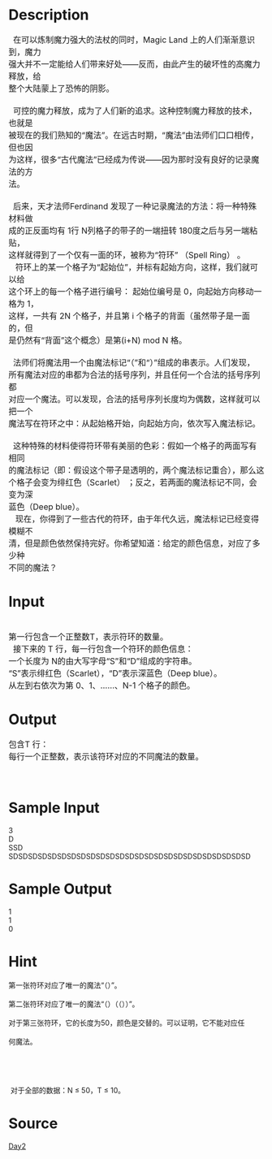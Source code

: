 
# Description

<div class="content"><p><span style="font-size: medium">  在可以炼制魔力强大的法杖的同时，Magic Land 上的人们渐渐意识到，魔力<br/>
强大并不一定能给人们带来好处——反而，由此产生的破坏性的高魔力释放，给<br/>
整个大陆蒙上了恐怖的阴影。 <br/>
 <br/>
  可控的魔力释放，成为了人们新的追求。这种控制魔力释放的技术，也就是<br/>
被现在的我们熟知的“魔法”。在远古时期，“魔法”由法师们口口相传，但也因<br/>
为这样，很多“古代魔法”已经成为传说——因为那时没有良好的记录魔法的方<br/>
法。 <br/>
 <br/>
  后来，天才法师Ferdinand 发现了一种记录魔法的方法：将一种特殊材料做<br/>
成的正反面均有 1行 N列格子的带子的一端扭转 180度之后与另一端粘贴，<br/>
这样就得到了一个仅有一面的环，被称为“符环” （Spell Ring） 。 <br/>
   符环上的某一个格子为“起始位”，并标有起始方向，这样，我们就可以给<br/>
这个环上的每一个格子进行编号： 起始位编号是 0，向起始方向移动一格为 1，<br/>
这样，一共有 2N 个格子，并且第 i 个格子的背面（虽然带子是一面的，但<br/>
是仍然有“背面”这个概念）是第(i+N) mod N 格。 <br/>
 <br/>
  法师们将魔法用一个由魔法标记“（”和“）”组成的串表示。人们发现，<br/>
所有魔法对应的串都为合法的括号序列，并且任何一个合法的括号序列都<br/>
对应一个魔法。可以发现，合法的括号序列长度均为偶数，这样就可以把一个<br/>
魔法写在符环之中：从起始格开始，向起始方向，依次写入魔法标记。 <br/>
 <br/>
  这种特殊的材料使得符环带有美丽的色彩：假如一个格子的两面写有相同<br/>
的魔法标记（即：假设这个带子是透明的，两个魔法标记重合），那么这<br/>
个格子会变为绯红色（Scarlet） ；反之，若两面的魔法标记不同，会变为深<br/>
蓝色（Deep blue）。 <br/>
   现在，你得到了一些古代的符环，由于年代久远，魔法标记已经变得模糊不<br/>
清，但是颜色依然保持完好。你希望知道：给定的颜色信息，对应了多少种<br/>
不同的魔法？ </span></p></div>

# Input

<div class="content"><p><span style="font-size: medium"><br/>
第一行包含一个正整数T，表示符环的数量。 <br/>
  接下来的 T 行，每一行包含一个符环的颜色信息： <br/>
一个长度为 N的由大写字母“S”和“D”组成的字符串。 <br/>
“S”表示绯红色（Scarlet），“D”表示深蓝色（Deep blue）。 <br/>
从左到右依次为第 0、1、……、N-1 个格子的颜色。 </span></p></div>

# Output

<div class="content"><p><span style="font-size: medium">包含T 行： <br/>
每行一个正整数，表示该符环对应的不同魔法的数量。</span></p>
<p><span style="font-size: medium"><br/>
</span></p></div>

# Sample Input

<div class="content"><span class="sampledata">3 <br/>
D <br/>
SSD <br/>
SDSDSDSDSDSDSDSDSDSDSDSDSDSDSDSDSDSDSDSDSDSDSDSDSD </span></div>

# Sample Output

<div class="content"><span class="sampledata">  1 <br/>
  1 <br/>
  0 </span></div>

# Hint

<div class="content"><p></p><p>第一张符环对应了唯一的魔法“（）”。 <br/><br/>
第二张符环对应了唯一的魔法“（）（（））”。 <br/><br/>
对于第三张符环，它的长度为50，颜色是交替的。可以证明，它不能对应任<br/><br/>
何魔法。</p><br/>
<p></p><br/>
<p> 对于全部的数据：N ≤ 50，T ≤ 10。</p><p></p></div>

# Source

<div class="content"><p><a href="problemset.php?search=Day2">Day2</a></p></div>

